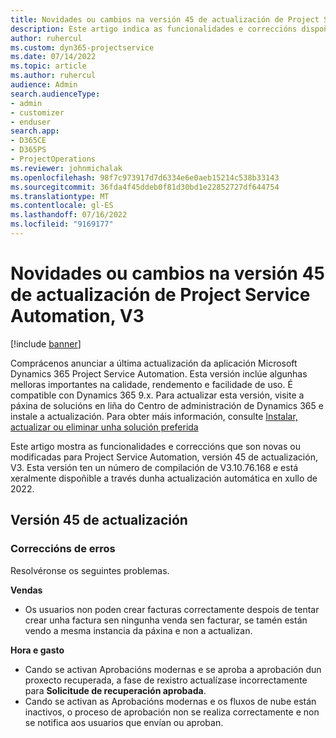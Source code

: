 ```yaml
---
title: Novidades ou cambios na versión 45 de actualización de Project Service Automation, V3
description: Este artigo indica as funcionalidades e correccións dispoñibles na versión 45 de actualización de Microsoft Dynamics 365 Project Service Automation, V3.
author: ruhercul
ms.custom: dyn365-projectservice
ms.date: 07/14/2022
ms.topic: article
ms.author: ruhercul
audience: Admin
search.audienceType:
- admin
- customizer
- enduser
search.app:
- D365CE
- D365PS
- ProjectOperations
ms.reviewer: johnmichalak
ms.openlocfilehash: 98f7c973917d7d6334e6e0aeb15214c538b33143
ms.sourcegitcommit: 36fda4f45ddeb0f81d30bd1e22852727df644754
ms.translationtype: MT
ms.contentlocale: gl-ES
ms.lasthandoff: 07/16/2022
ms.locfileid: "9169177"
---
```

# <a name="whats-new-or-changed-in-project-service-automation-update-release-45-v3"></a>Novidades ou cambios na versión 45 de actualización de Project Service Automation, V3

[!include [banner](../includes/psa-now-project-operations.md)]

Comprácenos anunciar a última actualización da aplicación Microsoft Dynamics 365 Project Service Automation. Esta versión inclúe algunhas melloras importantes na calidade, rendemento e facilidade de uso. É compatible con Dynamics 365 9.x. Para actualizar esta versión, visite a páxina de solucións en liña do Centro de administración de Dynamics 365 e instale a actualización. Para obter máis información, consulte [Instalar, actualizar ou eliminar unha solución preferida](/power-platform/admin/install-remove-preferred-solution)

Este artigo mostra as funcionalidades e correccións que son novas ou modificadas para Project Service Automation, versión 45 de actualización, V3. Esta versión ten un número de compilación de V3.10.76.168 e está xeralmente dispoñible a través dunha actualización automática en xullo de 2022.

## <a name="update-release-45"></a>Versión 45 de actualización

### <a name="bug-fixes"></a>Correccións de erros

Resolvéronse os seguintes problemas.

**Vendas**

- Os usuarios non poden crear facturas correctamente despois de tentar crear unha factura sen ningunha venda sen facturar, se tamén están vendo a mesma instancia da páxina e non a actualizan.

**Hora e gasto**

- Cando se activan Aprobacións modernas e se aproba a aprobación dun proxecto recuperada, a fase de rexistro actualízase incorrectamente para **Solicitude de recuperación aprobada**.
- Cando se activan as Aprobacións modernas e os fluxos de nube están inactivos, o proceso de aprobación non se realiza correctamente e non se notifica aos usuarios que envían ou aproban.
